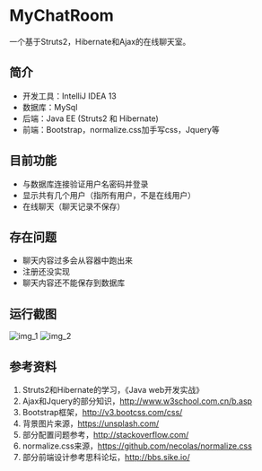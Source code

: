 # MyChatRoom
一个基于Struts2，Hibernate和Ajax的在线聊天室。

## 简介
- 开发工具：IntelliJ IDEA 13
- 数据库：MySql
- 后端：Java EE (Struts2 和 Hibernate)
- 前端：Bootstrap，normalize.css加手写css，Jquery等

## 目前功能
- 与数据库连接验证用户名密码并登录
- 显示共有几个用户（指所有用户，不是在线用户）
- 在线聊天（聊天记录不保存）

## 存在问题
- 聊天内容过多会从容器中跑出来
- 注册还没实现
- 聊天内容还不能保存到数据库

## 运行截图
![img_1](http://7xjike.com1.z0.glb.clouddn.com/main.tiff)
![img_2](http://7xjike.com1.z0.glb.clouddn.com/index.tiff)

## 参考资料
1.	Struts2和Hibernate的学习，《Java web开发实战》
2.	Ajax和Jquery的部分知识，http://www.w3school.com.cn/b.asp
3.	Bootstrap框架，http://v3.bootcss.com/css/
4.	背景图片来源，https://unsplash.com/
5.	部分配置问题参考，http://stackoverflow.com/
6.	normalize.css来源，https://github.com/necolas/normalize.css
7.	部分前端设计参考思科论坛，http://bbs.sike.io/
